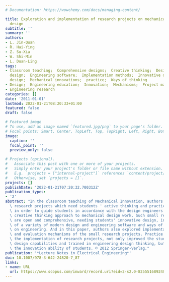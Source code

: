 ```yaml
---
# Documentation: https://wowchemy.com/docs/managing-content/

title: Exploration and implementation of research projects on mechanical innovative
  design
subtitle: ''
summary: ''
authors:
- L. Jin-Quan
- R. Hai-Ying
- Z. Su-Xia
- W. Shi-Min
- L. Duan-Ling
tags:
- Classroom teaching;  Comprehensive designs;  Creative thinking;  Design engineers;  Engineering
  design;  Engineering software;  Implementation methods;  Innovative design;  Mechanical
  design;  Mechanical innovations;  practice;  Ways of thinking
- Design;  Engineering education;  Innovation;  Mechanisms;  Project management;  Students;  Teaching
- Engineering research
categories: []
date: '2011-01-01'
lastmod: 2022-01-21T08:20:33+01:00
featured: false
draft: false

# Featured image
# To use, add an image named `featured.jpg/png` to your page's folder.
# Focal points: Smart, Center, TopLeft, Top, TopRight, Left, Right, BottomLeft, Bottom, BottomRight.
image:
  caption: ''
  focal_point: ''
  preview_only: false

# Projects (optional).
#   Associate this post with one or more of your projects.
#   Simply enter your project's folder or file name without extension.
#   E.g. `projects = ["internal-project"]` references `content/project/deep-learning/index.md`.
#   Otherwise, set `projects = []`.
projects: []
publishDate: '2022-01-21T07:20:32.700312Z'
publication_types:
- '2'
abstract: "In the classroom teaching of Mechanical Innovation, authors introduce small\
  \ research projects which need students ' active thinking and practical design,\
  \ in order to guide students in accordance with the design engineers thinking and\
  \ creative thinking approach to mechanical design work. Such small research projects\
  \ are open and comprehensive, needing students' innovative design, integrated using\
  \ of a variety of modern design and engineering software and ways of thinking based\
  \ on engineering. And in this paper, authors also explored implementation methods\
  \ and evaluation mechanisms of the small research projects. Practice shows that:\
  \ the implementation of research projects, not only improved the students' comprehensive\
  \ design capabilities and trained in engineering design thinking, but also can enhance\
  \ the innovation ability of students. © 2012 Springer-Verlag."
publication: '*Lecture Notes in Electrical Engineering*'
doi: 10.1007/978-3-642-24820-7_87
links:
- name: URL
  url: https://www.scopus.com/inward/record.uri?eid=2-s2.0-82555168924&doi=10.1007%2f978-3-642-24820-7_87&partnerID=40&md5=f025d1b576ba0a7ffeff48bb5212af8e
---
```

